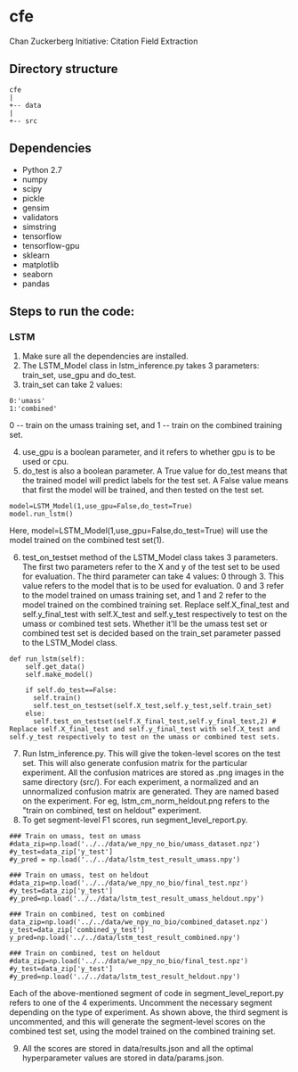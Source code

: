 # cfe
Chan Zuckerberg Initiative: Citation Field Extraction

## Directory structure

```
cfe
|
+-- data
|  
+-- src
```

## Dependencies
- Python 2.7
- numpy
- scipy
- pickle
- gensim
- validators
- simstring
- tensorflow
- tensorflow-gpu
- sklearn
- matplotlib
- seaborn
- pandas

## Steps to run the code:

### LSTM
1. Make sure all the dependencies are installed.
2. The LSTM_Model class in lstm_inference.py takes 3 parameters: train_set, use_gpu and do_test.
3. train_set can take 2 values:
```
0:'umass'
1:'combined'
```
0 -- train on the umass training set, and 1 -- train on the combined training set. 

4. use_gpu is a boolean parameter, and it refers to whether gpu is to be used or cpu.
5. do_test is also a boolean parameter. A True value for do_test means that the trained model will predict labels for the test set. A False value means that first the model will be trained, and then tested on the test set.
```
model=LSTM_Model(1,use_gpu=False,do_test=True)
model.run_lstm()
```
Here, model=LSTM_Model(1,use_gpu=False,do_test=True) will use the model trained on the combined test set(1).

6. test_on_testset method of the LSTM_Model class takes 3 parameters. The first two parameters refer to the X and y of the test set to be used for evaluation. The third parameter can take 4 values: 0 through 3. This value refers to the model that is to be used for evaluation. 0 and 3 refer to the model trained on umass training set, and 1 and 2 refer to the model trained on the combined training set. Replace self.X_final_test and self.y_final_test with self.X_test and self.y_test respectively to test on the umass or combined test sets. Whether it'll be the umass test set or combined test set is decided based on the train_set parameter passed to the LSTM_Model class. 
```
def run_lstm(self):
    self.get_data()
    self.make_model()

    if self.do_test==False:
      self.train()
      self.test_on_testset(self.X_test,self.y_test,self.train_set)
    else:
      self.test_on_testset(self.X_final_test,self.y_final_test,2) # Replace self.X_final_test and self.y_final_test with self.X_test and self.y_test respectively to test on the umass or combined test sets.
```
7. Run lstm_inference.py. This will give the token-level scores on the test set. This will also generate confusion matrix for the particular experiment. All the confusion matrices are stored as .png images in the same directory (src/). For each experiment, a normalized and an unnormalized confusion matrix are generated. They are named based on the experiment. For eg, lstm_cm_norm_heldout.png refers to the "train on combined, test on heldout" experiment.
8. To get segment-level F1 scores, run segment_level_report.py.
```
### Train on umass, test on umass
#data_zip=np.load('../../data/we_npy_no_bio/umass_dataset.npz')
#y_test=data_zip['y_test']
#y_pred = np.load('../../data/lstm_test_result_umass.npy')
```
```
### Train on umass, test on heldout
#data_zip=np.load('../../data/we_npy_no_bio/final_test.npz')
#y_test=data_zip['y_test']
#y_pred=np.load('../../data/lstm_test_result_umass_heldout.npy')
```
```
### Train on combined, test on combined
data_zip=np.load('../../data/we_npy_no_bio/combined_dataset.npz')
y_test=data_zip['combined_y_test']
y_pred=np.load('../../data/lstm_test_result_combined.npy')
```
```
### Train on combined, test on heldout
#data_zip=np.load('../../data/we_npy_no_bio/final_test.npz')
#y_test=data_zip['y_test']
#y_pred=np.load('../../data/lstm_test_result_heldout.npy')
```
Each of the above-mentioned segment of code in segment_level_report.py refers to one of the 4 experiments. Uncomment the necessary segment depending on the type of experiment. As shown above, the third segment is uncommented, and this will generate the segment-level scores on the combined test set, using the model trained on the combined training set.

9. All the scores are stored in data/results.json and all the optimal hyperparameter values are stored in data/params.json.  
